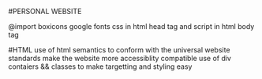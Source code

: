 #PERSONAL WEBSITE

@import
boxicons
google fonts
css in html head tag and script in html body tag

#HTML
use of html semantics to conform with the universal website standards
make the website more accessiblity compatible
use of div contaiers && classes to make targetting and styling easy

